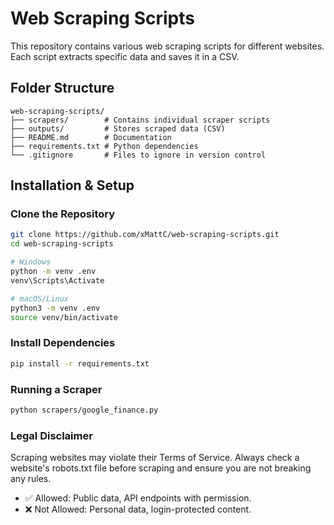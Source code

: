 # Web Scraping Scripts

This repository contains various web scraping scripts for different websites. Each script extracts specific data and saves it in a CSV.

## Folder Structure

```plaintext
web-scraping-scripts/
├── scrapers/        # Contains individual scraper scripts
├── outputs/         # Stores scraped data (CSV)
├── README.md        # Documentation
├── requirements.txt # Python dependencies
└── .gitignore       # Files to ignore in version control
```

## Installation & Setup

### Clone the Repository
```bash
git clone https://github.com/xMattC/web-scraping-scripts.git
cd web-scraping-scripts

# Windows
python -m venv .env
venv\Scripts\Activate

# macOS/Linux
python3 -m venv .env
source venv/bin/activate
```

### Install Dependencies
```bash
pip install -r requirements.txt
```

### Running a Scraper
```bash
python scrapers/google_finance.py
```

### Legal Disclaimer
Scraping websites may violate their Terms of Service. Always check a website's robots.txt file before scraping and ensure you are not breaking any rules.

- ✅ Allowed: Public data, API endpoints with permission.
- ❌ Not Allowed: Personal data, login-protected content.
